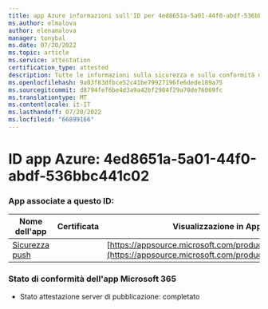 ```yaml
---
title: app Azure informazioni sull'ID per 4ed8651a-5a01-44f0-abdf-536bbc441c02
ms.author: elmalova
author: elenamalova
manager: tonybal
ms.date: 07/20/2022
ms.topic: article
ms.service: attestation
certification_type: attested
description: Tutte le informazioni sulla sicurezza e sulla conformità disponibili per 4ed8651a-5a01-44f0-abdf-536bbc441c02.
ms.openlocfilehash: 9a03f83dfbce52c41be79927196fe6dede189a75
ms.sourcegitcommit: d8794fef6be4d3a9a42bf2904f29a70de76069fc
ms.translationtype: MT
ms.contentlocale: it-IT
ms.lasthandoff: 07/20/2022
ms.locfileid: "66899166"
---
```

# <a name="azure-app-id-4ed8651a-5a01-44f0-abdf-536bbc441c02"></a>ID app Azure: 4ed8651a-5a01-44f0-abdf-536bbc441c02


### <a name="apps-associated-with-this-id"></a>App associate a questo ID:
| **Nome dell'app** | **Certificata** | **Visualizzazione in AppSource** |
|--------------|---------------|-----------------------|
| [Sicurezza push](../forward/WA200002833.md) |  | [https://appsource.microsoft.com/product/office/WA200002833](https://appsource.microsoft.com/product/office/WA200002833) |

### <a name="microsoft-365-app-compliance-status"></a>Stato di conformità dell'app Microsoft 365
- Stato attestazione server di pubblicazione: completato
